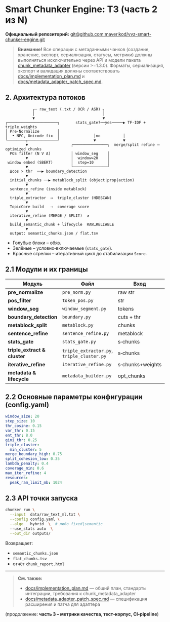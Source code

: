 # Smart Chunker Engine: ТЗ (часть 2 из N)

**Официальный репозиторий:** [git@github.com:maverikod/vvz-smart-chunker-engine.git](git@github.com:maverikod/vvz-smart-chunker-engine.git)

> **Внимание!** Все операции с метаданными чанков (создание, хранение, экспорт, сериализация, статусы, метрики) должны выполняться исключительно через API и модели пакета [chunk_metadata_adapter](https://pypi.org/project/chunk-metadata-adapter/) (версии >=1.3.0). Форматы, сериализация, экспорт и валидация должны соответствовать [docs/implementation_plan.md](implementation_plan.md) и [docs/metadata_adapter_patch_spec.md](metadata_adapter_patch_spec.md).

## 2. Архитектура потоков

```
            ┌─ raw_text (.txt / OCR / ASR) ┐
            │                              │
            ▼                              ▼
┌──────────────────────┐       stats_gate?──yes─────▶ TF‑IDF + triple_weights
│ Pre‑Normalize        │
│  • NFC, Unicode fix  │               │no          │
└────────┬─────────────┘               ▼            ▼
         ▼                   ┌───────────────┐  merge/split refine ⟶ optimized_chunks
  POS filter (N V A)         │ window_seg    │
         ▼                   │  window=20    │
 window embed (SBERT)        │  step=10      │
         ▼                   └───────────────┘
  Δcos > thr  ──▶ boundary_detection
         ▼
  initial_chunks ──▶ metablock_split (object|prop|action)
         ▼
  sentence_refine (inside metablock)
         ▼
  triple_extractor  ⟶  triple_cluster (HDBSCAN)
         ▼
  TopicCore build   ⟶  coverage score
         ▼
  iterative_refine (MERGE / SPLIT)  ↺
         ▼
  build_semantic_chunk + lifecycle  RAW…RELIABLE
         ▼
  output: semantic_chunks.json / flat.tsv
```

* Голубые блоки – обяз.
* Зелёные – условно‑включаемые (`stats_gate`).
* Красные стрелки – итеративный цикл до стабилизации `Score`.

## 2.1 Модули и их границы

| Модуль                        | Файл                                       | Вход             | Выход            |
| ----------------------------- | ------------------------------------------ | ---------------- | ---------------- |
| **pre\_normalize**            | `pre_norm.py`                              | raw str          | clean str        |
| **pos\_filter**               | `token_pos.py`                             | str              | list\[str]       |
| **window\_seg**               | `window_segment.py`                        | tokens           | cuts\:list       |
| **boundary\_detection**       | `boundary.py`                              | cuts + thr       | chunks (idx)     |
| **metablock\_split**          | `metablock.py`                             | chunks           | metablocks       |
| **sentence\_refine**          | `sentence_refine.py`                       | metablock        | s‑chunks         |
| **stats\_gate**               | `stats_gate.py`                            | s‑chunks         | bool use\_stats  |
| **triple\_extract & cluster** | `triple_extractor.py`, `triple_cluster.py` | s‑chunks         | weights dict     |
| **iterative\_refine**         | `iterative_refine.py`                      | s‑chunks+weights | opt\_chunks      |
| **metadata & lifecycle**      | `metadata_builder.py`                      | opt\_chunks      | SemanticChunk\[] |

## 2.2 Основные параметры конфигурации (config.yaml)

```yaml
window_size: 20
step_size: 10
thr_cosine: 0.15
var_thr: 0.15
ent_thr: 8.0
gini_thr: 0.25
triple_cluster:
  min_cluster: 5
merge_boundary_high: 0.75
split_cohesion_low: 0.35
lambda_penalty: 0.4
coverage_min: 0.6
max_iter_refine: 4
resources:
  peak_ram_limit_mb: 1024
```

## 2.3 API точки запуска

```bash
chunker run \
  --input  data/raw_text_ml.txt \
  --config config.yaml \
  --algo   hybrid  \  # либо fixed|semantic
  --use_stats auto  \
  --out_dir outputs/
```

Возвращает:

* `semantic_chunks.json`
* `flat_chunks.tsv`
* отчёт `chunk_report.html`

---

> **См. также:**
> - [docs/implementation_plan.md](implementation_plan.md) — общий план, стандарты интеграции, требования к chunk_metadata_adapter
> - [docs/metadata_adapter_patch_spec.md](metadata_adapter_patch_spec.md) — спецификация расширения и патча для адаптера

(продолжение: **часть 3 – метрики качества, тест‑корпус, CI‑pipeline**)

